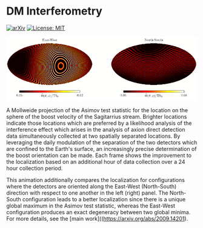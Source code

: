 # DM Interferometry

[![arXiv](https://img.shields.io/badge/arXiv-2009.14201%20-green.svg)](https://arxiv.org/abs/2009.14201)
[![License: MIT](https://img.shields.io/badge/License-MIT-yellow.svg)](https://opensource.org/licenses/MIT)

![Example](https://github.com/joshwfoster/DM_Interferometry/blob/master/Localization_Animation.gif "Daily Axion Localization")


A Mollweide projection of the Asimov test statistic for the location on the sphere of the boost velocity of the Sagitarrius stream. Brighter locations indicate those locations which are preferred by a likelihood analysis of the interference effect which arises in the analysis of axion direct detection data simultaneously collected at two spatially separated locations. By leveraging the daily modulation of the separation of the two detectors which are confined to the Earth's surface, an increasingly precise determination of the boost orientation can be made. Each frame shows the improvement to the localization based on an additional hour of data collection over a 24 hour collection period. 

This animation additionally compares the localization for configurations where the detectors are oriented along the East-West (North-South) direction with respect to one another in the left (right) panel. The North-South configuration leads to a better localization since there is a unique global maximum in the Asimov test statistic, whereas the East-West configuration produces an exact degeneracy between two global minima. For more details, see the [main work]((https://arxiv.org/abs/2009.14201). 
